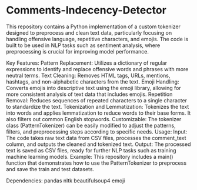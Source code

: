 # Comments-Indecency-Detector
This repository contains a Python implementation of a custom tokenizer designed to preprocess and clean text data, particularly focusing on handling offensive language, repetitive characters, and emojis. The code is built to be used in NLP tasks such as sentiment analysis, where preprocessing is crucial for improving model performance.

Key Features:
Pattern Replacement: Utilizes a dictionary of regular expressions to identify and replace offensive words and phrases with more neutral terms.
Text Cleaning: Removes HTML tags, URLs, mentions, hashtags, and non-alphabetic characters from the text.
Emoji Handling: Converts emojis into descriptive text using the emoji library, allowing for more consistent analysis of text data that includes emojis.
Repetition Removal: Reduces sequences of repeated characters to a single character to standardize the text.
Tokenization and Lemmatization: Tokenizes the text into words and applies lemmatization to reduce words to their base forms. It also filters out common English stopwords.
Customizable: The tokenizer class (PatternTokenizer) can be easily modified to adjust the patterns, filters, and preprocessing steps according to specific needs.
Usage:
Input: The code takes raw text data from CSV files, processes the comment_text column, and outputs the cleaned and tokenized text.
Output: The processed text is saved as CSV files, ready for further NLP tasks such as training machine learning models.
Example:
This repository includes a main() function that demonstrates how to use the PatternTokenizer to preprocess and save the train and test datasets.

Dependencies:
pandas
nltk
beautifulsoup4
emoji
